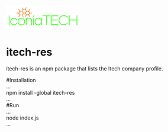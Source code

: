 ![alt text](https://github.com/Iconiatechnologies/itech-res/blob/master/images/itechlogo.png)
# itech-res  
itech-res is an npm package that lists the Itech company profile.  

#Installation  
...  
npm install -global itech-res  
...  
#Run  
...  
node index.js  
...
